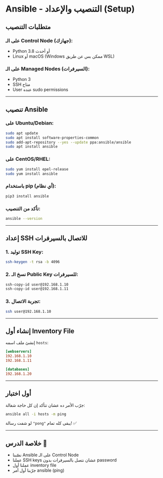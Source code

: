 # Ansible - التنصيب والإعداد (Setup)

## متطلبات التنصيب

### على الـ Control Node (جهازك):
- Python 3.8 أو أحدث
- Linux أو macOS (Windows ممكن بس عن طريق WSL)

### على الـ Managed Nodes (السيرفرات):
- Python 3
- SSH متاح
- User عنده sudo permissions

---

## تنصيب Ansible

### على Ubuntu/Debian:
```bash
sudo apt update
sudo apt install software-properties-common
sudo add-apt-repository --yes --update ppa:ansible/ansible
sudo apt install ansible
```

### على CentOS/RHEL:
```bash
sudo yum install epel-release
sudo yum install ansible
```

### باستخدام pip (أي نظام):
```bash
pip3 install ansible
```

### تأكد من التنصيب:
```bash
ansible --version
```

---

## إعداد SSH للاتصال بالسيرفرات

### 1. توليد SSH Key:
```bash
ssh-keygen -t rsa -b 4096
```

### 2. نسخ الـ Public Key للسيرفرات:
```bash
ssh-copy-id user@192.168.1.10
ssh-copy-id user@192.168.1.11
```

### 3. تجربة الاتصال:
```bash
ssh user@192.168.1.10
```

---

## إنشاء أول Inventory File

إنشئ ملف اسمه `hosts`:

```ini
[webservers]
192.168.1.10
192.168.1.11

[databases]
192.168.1.20
```

---

## أول اختبار

جرّب الأمر ده عشان تتأكد إن كل حاجة شغالة:

```bash
ansible all -i hosts -m ping
```

لو شفت رسالة `"pong"` يبقى كله تمام! ✅

---

## خلاصة الدرس 📌

- نصّبنا Ansible على الـ Control Node
- عملنا SSH keys عشان نتصل بالسيرفرات بدون password
- عملنا أول inventory file
- جرّبنا أول أمر ansible (ping)
